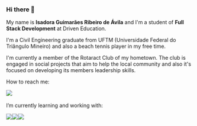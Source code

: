 ### Hi there 👋

My name is **Isadora Guimarães Ribeiro de Ávila** and I'm a student of **Full Stack Development** at Driven Education.

I'm a Civil Engineering graduate from UFTM (Universidade Federal do Triângulo Mineiro) and also a beach tennis player in my free time.

I'm currently a member of the Rotaract Club of my hometown. The club is engaged in social projects that aim to help the local community and also it's focused on developing its members leadership skills.

How to reach me:

[<img src="https://img.shields.io/badge/LinkedIn-0077B5?style=for-the-badge&logo=linkedin&logoColor=white">][linkedin]
<br />
<br />
I’m currently learning and working with:

<img src="https://img.shields.io/badge/HTML5-E34F26?style=for-the-badge&logo=html5&logoColor=white" /><img src="https://img.shields.io/badge/CSS3-1572B6?style=for-the-badge&logo=css3&logoColor=white" /><img src="https://img.shields.io/badge/JavaScript-323330?style=for-the-badge&logo=javascript&logoColor=F7DF1E" />




<!--
**isadoragravila/isadoragravila** is a ✨ _special_ ✨ repository because its `README.md` (this file) appears on your GitHub profile.

Here are some ideas to get you started:

- 🔭 I’m currently working on ...
- 🌱 I’m currently learning ...
- 👯 I’m looking to collaborate on ...
- 🤔 I’m looking for help with ...
- 💬 Ask me about ...
- 📫 How to reach me: ...
- 😄 Pronouns: ...
- ⚡ Fun fact: ...
-->
[linkedin]: https://www.linkedin.com/in/isadora-guimar%C3%A3es-ribeiro-de-%C3%A1vila-b82a41188/
